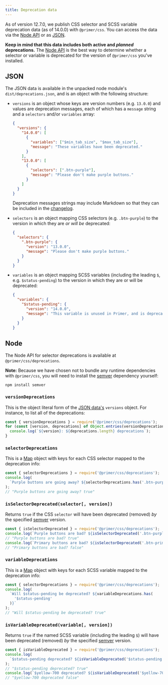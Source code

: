 ```yaml
---
title: Deprecation data
---
```


As of version 12.7.0, we publish CSS selector and SCSS variable deprecation data (as of 14.0.0) with `@primer/css`. You can access the data via the [Node API](#node) or as [JSON](#json).

**Keep in mind that this data includes both active and _planned_ deprecations.** The [Node API](#node) is the best way to determine whether a selector or variable is deprecated for the version of `@primer/css` you've installed.

## JSON

The JSON data is available in the unpacked node module's `dist/deprecations.json`, and is an object with the following structure:

- `versions` is an object whose keys are version numbers (e.g. `13.0.0`) and values are deprecation messages, each of which has a `message` string and a `selectors` and/or `variables` array:

  ```json
  {
    "versions": {
      "14.0.0": [
        {
          "variables": ["$min_tab_size", "$max_tab_size"],
          "message": "These variables have been deprecated."
        }
      ],
      "13.0.0": [
        {
          "selectors": [".btn-purple"],
          "message": "Please don't make purple buttons."
        }
      ]
    }
  }
  ```

  Deprecation messages strings may include Markdown so that they can be included in the [changelog].

- `selectors` is an object mapping CSS selectors (e.g. `.btn-purple`) to the version in which they are _or will be_ deprecated:

  ```json
  {
    "selectors": {
      ".btn-purple": {
        "version": "13.0.0",
        "message": "Please don't make purple buttons."
      }
    }
  }
  ```

- `variables` is an object mapping SCSS variables (including the leading `$`, e.g. `$status-pending`) to the version in which they are or will be deprecated:

  ```json
  {
    "variables": {
      "$status-pending": {
        "version": "14.0.0",
        "message": "This variable is unused in Primer, and is deprecated."
      }
    }
  }
  ```

## Node

The Node API for selector deprecations is available at `@primer/css/deprecations`.

**Note:** Because we have chosen not to bundle any runtime dependencies with `@primer/css`, you will need to install the [semver] dependency yourself:

```shell
npm install semver
```

### `versionDeprecations`

This is the object literal form of the [JSON data's](#json) `versions` object. For instance, to list all of the deprecations:

```js
const { versionDeprecations } = require('@primer/css/deprecations');
for (const [version, deprecations] of Object.entries(versionDeprecations)) {
  console.log(`${version}: ${deprecations.length} deprecations`);
}
```

### `selectorDeprecations`

This is a [Map] object with keys for each CSS selector mapped to the deprecation info:

```js
const { selectorDeprecations } = require('@primer/css/deprecations');
console.log(
  `Purple buttons are going away? ${selectorDeprecations.has('.btn-purple')}`
);
// "Purple buttons are going away? true"
```

### `isSelectorDeprecated(selector[, version])`

Returns `true` if the CSS `selector` will have been deprecated (removed) _by_ the specified [semver] version.

```js
const { isSelectorDeprecated } = require('@primer/css/deprecations');
console.log(`Purple buttons are bad? ${isSelectorDeprecated('.btn-purple')}`);
// "Purple buttons are bad? true"
console.log(`Primary buttons are bad? ${isSelectorDeprecated('.btn-primary')}`);
// "Primary buttons are bad? false"
```

### `variableDeprecations`

This is a [Map] object with keys for each SCSS variable mapped to the deprecation info:

```js
const { selectorDeprecations } = require('@primer/css/deprecations');
console.log(
  `Will $status-pending be deprecated? ${variableDeprecations.has(
    '$status-pending'
  )}`
);
// "Will $status-pending be deprecated? true"
```

### `isVariableDeprecated(variable[, version])`

Returns `true` if the named SCSS variable (including the leading `$`) will have been deprecated (removed) _by_ the specified [semver] version.

```js
const { isVariableDeprecated } = require('@primer/css/deprecations');
console.log(
  `$status-pending deprecated? ${isVariableDeprecated('$status-pending')}`
);
// "$status-pending deprecated? true"
console.log(`$yellow-700 deprecated? ${isVariableDeprecated('$yellow-700')}`);
// "$yellow-700 deprecated false"
```

[semver]: https://npm.im/semver
[changelog]: https://github.com/primer/css/tree/main/CHANGELOG.md
[map]: https://developer.mozilla.org/en-US/docs/Web/JavaScript/Reference/Global_Objects/Map
